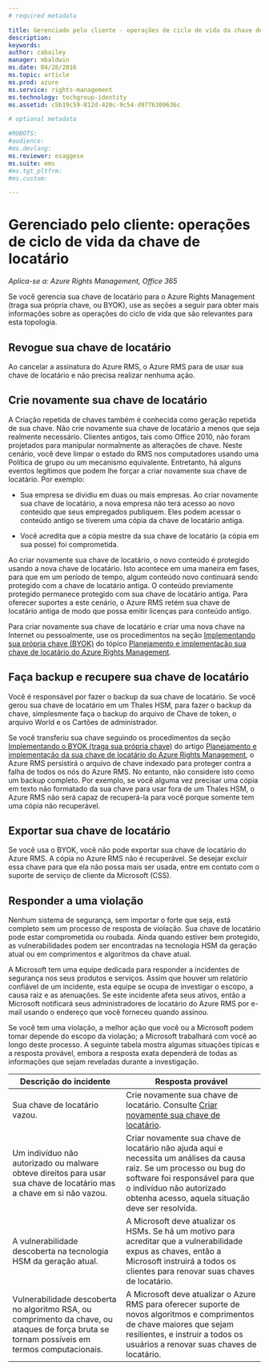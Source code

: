 ```yaml
---
# required metadata

title: Gerenciado pelo cliente - operações de ciclo de vida da chave de locatário | Azure RMS
description:
keywords:
author: cabailey
manager: mbaldwin
ms.date: 04/28/2016
ms.topic: article
ms.prod: azure
ms.service: rights-management
ms.technology: techgroup-identity
ms.assetid: c5b19c59-812d-420c-9c54-d9776309636c

# optional metadata

#ROBOTS:
#audience:
#ms.devlang:
ms.reviewer: esaggese
ms.suite: ems
#ms.tgt_pltfrm:
#ms.custom:

---
```



# Gerenciado pelo cliente: operações de ciclo de vida da chave de locatário

*Aplica-se a: Azure Rights Management, Office 365*

Se você gerencia sua chave de locatário para o Azure Rights Management (traga sua própria chave, ou BYOK), use as seções a seguir para obter mais informações sobre as operações do ciclo de vida que são relevantes para esta topologia.

## Revogue sua chave de locatário
Ao cancelar a assinatura do Azure RMS, o Azure RMS para de usar sua chave de locatário e não precisa realizar nenhuma ação.

## Crie novamente sua chave de locatário
A Criação repetida de chaves também é conhecida como geração repetida de sua chave. Não crie novamente sua chave de locatário a menos que seja realmente necessário. Clientes antigos, tais como Office 2010, não foram projetados para manipular normalmente as alterações de chave. Neste cenário, você deve limpar o estado do RMS nos computadores usando uma Política de grupo ou um mecanismo equivalente. Entretanto, há alguns eventos legítimos que podem lhe forçar a criar novamente sua chave de locatário. Por exemplo:

-   Sua empresa se dividiu em duas ou mais empresas. Ao criar novamente sua chave de locatário, a nova empresa não terá acesso ao novo conteúdo que seus empregados publiquem. Eles podem acessar o conteúdo antigo se tiverem uma cópia da chave de locatário antiga.

-   Você acredita que a cópia mestre da sua chave de locatário (a cópia em sua posse) foi comprometida.

Ao criar novamente sua chave de locatário, o novo conteúdo é protegido usando a nova chave de locatário. Isto acontece em uma maneira em fases, para que em um período de tempo, algum conteúdo novo continuará sendo protegido com a chave de locatário antiga. O conteúdo previamente protegido permanece protegido com sua chave de locatário antiga. Para oferecer suportes a este cenário, o Azure RMS retém sua chave de locatário antiga de modo que possa emitir licenças para conteúdo antigo.

Para criar novamente sua chave de locatário e criar uma nova chave na Internet ou pessoalmente, use os procedimentos na seção [Implementando sua própria chave (BYOK)](..\plan-design\plan-implement-tenant-key.md#implementing-your-azure-rights-management-tenant-key) do tópico [Planejamento e implementação sua chave de locatário do Azure Rights Management](..\plan-design\plan-implement-tenant-key.md).

## Faça backup e recupere sua chave de locatário
Você é responsável por fazer o backup da sua chave de locatário. Se você gerou sua chave de locatário em um Thales HSM, para fazer o backup da chave, simplesmente faça o backup do arquivo de Chave de token, o arquivo World e os Cartões de administrador.

Se você transferiu sua chave seguindo os procedimentos da seção [Implementando o BYOK (traga sua própria chave)](../plan-design/plan-implement-tenant-key.md#implementing-your-azure-rights-management-tenant-key) do artigo [Planejamento e implementação da sua chave de locatário do Azure Rights Management](../plan-design/plan-implement-tenant-key.md), o Azure RMS persistirá o arquivo de chave indexado para proteger contra a falha de todos os nós do Azure RMS. No entanto, não considere isto como um backup completo. Por exemplo, se você alguma vez precisar uma cópia em texto não formatado da sua chave para usar fora de um Thales HSM, o Azure RMS não será capaz de recuperá-la para você porque somente tem uma cópia não recuperável.

## Exportar sua chave de locatário
Se você usa o BYOK, você não pode exportar sua chave de locatário do Azure RMS. A cópia no Azure RMS não é recuperável. Se desejar excluir essa chave para que ela não possa mais ser usada, entre em contato com o suporte de serviço de cliente da Microsoft (CSS).

## Responder a uma violação
Nenhum sistema de segurança, sem importar o forte que seja, está completo sem um processo de resposta de violação. Sua chave de locatário pode estar comprometida ou roubada. Ainda quando estiver bem protegido, as vulnerabilidades podem ser encontradas na tecnologia HSM da geração atual ou em comprimentos e algoritmos da chave atual.

A Microsoft tem uma equipe dedicada para responder a incidentes de segurança nos seus produtos e serviços. Assim que houver um relatório confiável de um incidente, esta equipe se ocupa de investigar o escopo, a causa raiz e as atenuações. Se este incidente afeta seus ativos, então a Microsoft notificará seus administradores de locatário do Azure RMS por e-mail usando o endereço que você forneceu quando assinou.

Se você tem uma violação, a melhor ação que você ou a Microsoft podem tomar depende do escopo da violação; a Microsoft trabalhará com você ao longo deste processo. A seguinte tabela mostra algumas situações típicas e a resposta provável, embora a resposta exata dependerá de todas as informações que sejam reveladas durante a investigação.

|Descrição do incidente|Resposta provável|
|------------------------|-------------------|
|Sua chave de locatário vazou.|Crie novamente sua chave de locatário. Consulte [Criar novamente sua chave de locatário](#re-key-your-tenant-key).|
|Um indivíduo não autorizado ou malware obteve direitos para usar sua chave de locatário mas a chave em si não vazou.|Criar novamente sua chave de locatário não ajuda aqui e necessita um análises da causa raiz. Se um processo ou bug do software foi responsável para que o indivíduo não autorizado obtenha acesso, aquela situação deve ser resolvida.|
|A vulnerabilidade descoberta na tecnologia HSM da geração atual.|A Microsoft deve atualizar os HSMs. Se há um motivo para acreditar que a vulnerabilidade expus as chaves, então a Microsoft instruirá a todos os clientes para renovar suas chaves de locatário.|
|Vulnerabilidade descoberta no algoritmo RSA, ou comprimento da chave, ou ataques de força bruta se tornam possíveis em termos computacionais.|A Microsoft deve atualizar o Azure RMS para oferecer suporte de novos algoritmos e comprimentos de chave maiores que sejam resilientes, e instruir a todos os usuários a renovar suas chaves de locatário.|




<!--HONumber=Apr16_HO4-->


